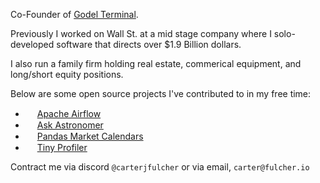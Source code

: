 Co-Founder of [Godel Terminal](https://godelnum.com). 

Previously I worked on Wall St. at a mid stage company where I solo-developed software that directs over $1.9 Billion dollars.

I also run a family firm holding real estate, commerical equipment, and long/short equity positions. 

Below are some open source projects I've contributed to in my free time:  
- <img src="https://github.com/carterjfulcher/carterjfulcher/assets/23005868/999b00ad-c122-4903-b35e-b2b890c10f43" width=15/> [Apache Airflow](https://github.com/apache/airflow)
- <img src="https://www.astronomer.io/monogram/astronomer-monogram-RGB-600px.png" width=15 /> [Ask Astronomer](https://github.com/astronomer/ask-astro)
- <img src="https://pandas.pydata.org//static/img/favicon_white.ico" width=15 /> [Pandas Market Calendars](https://github.com/rsheftel/pandas_market_calendars)
- <img src="https://upload.wikimedia.org/wikipedia/commons/thumb/c/c3/Python-logo-notext.svg/1869px-Python-logo-notext.svg.png" width=15> [Tiny Profiler](https://github.com/carterjfulcher/tinyprofiler) 

Contract me via discord `@carterjfulcher` or via email, `carter@fulcher.io` 
